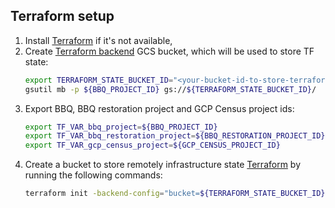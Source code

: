 ## Terraform setup

1. Install [Terraform](https://www.terraform.io/) if it's not available,
1. Create [Terraform backend](https://www.terraform.io/docs/backends/) GCS bucket, which will be used to store TF state:
      ```bash
      export TERRAFORM_STATE_BUCKET_ID="<your-bucket-id-to-store-terraform-state>"
      gsutil mb -p ${BBQ_PROJECT_ID} gs://${TERRAFORM_STATE_BUCKET_ID}/
      ```
1. Export BBQ, BBQ restoration project and GCP Census project ids: 
      ```bash
      export TF_VAR_bbq_project=${BBQ_PROJECT_ID}
      export TF_VAR_bbq_restoration_project=${BBQ_RESTORATION_PROJECT_ID}
      export TF_VAR_gcp_census_project=${GCP_CENSUS_PROJECT_ID}
      ```
1. Create a bucket to store remotely infrastructure state [Terraform](https://www.terraform.io/) by running the following commands:
      ```bash
      terraform init -backend-config="bucket=${TERRAFORM_STATE_BUCKET_ID}"
      ```